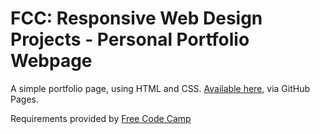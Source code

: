 # FCC: Responsive Web Design Projects - Personal Portfolio Webpage
A simple portfolio page, using HTML and CSS. [Available here](https://quig.info/FCC-Portfolio), via GitHub Pages.

Requirements provided by [Free Code Camp](https://learn.freecodecamp.org/responsive-web-design/responsive-web-design-projects/build-a-personal-portfolio-webpage)
